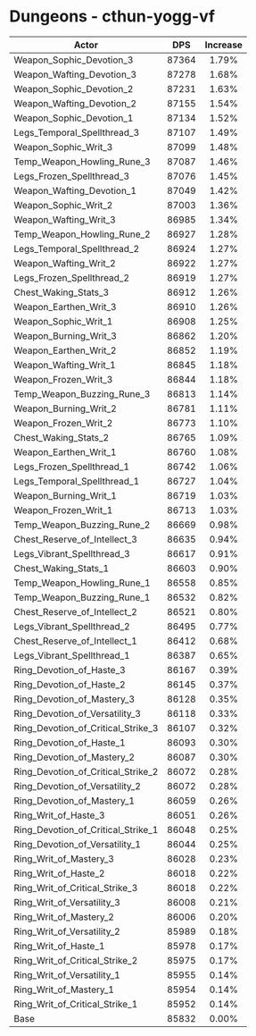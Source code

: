 # Dungeons - cthun-yogg-vf
| Actor | DPS | Increase |
|---|:---:|:---:|
|Weapon_Sophic_Devotion_3|87364|1.79%|
|Weapon_Wafting_Devotion_3|87278|1.68%|
|Weapon_Sophic_Devotion_2|87231|1.63%|
|Weapon_Wafting_Devotion_2|87155|1.54%|
|Weapon_Sophic_Devotion_1|87134|1.52%|
|Legs_Temporal_Spellthread_3|87107|1.49%|
|Weapon_Sophic_Writ_3|87099|1.48%|
|Temp_Weapon_Howling_Rune_3|87087|1.46%|
|Legs_Frozen_Spellthread_3|87076|1.45%|
|Weapon_Wafting_Devotion_1|87049|1.42%|
|Weapon_Sophic_Writ_2|87003|1.36%|
|Weapon_Wafting_Writ_3|86985|1.34%|
|Temp_Weapon_Howling_Rune_2|86927|1.28%|
|Legs_Temporal_Spellthread_2|86924|1.27%|
|Weapon_Wafting_Writ_2|86922|1.27%|
|Legs_Frozen_Spellthread_2|86919|1.27%|
|Chest_Waking_Stats_3|86912|1.26%|
|Weapon_Earthen_Writ_3|86910|1.26%|
|Weapon_Sophic_Writ_1|86908|1.25%|
|Weapon_Burning_Writ_3|86862|1.20%|
|Weapon_Earthen_Writ_2|86852|1.19%|
|Weapon_Wafting_Writ_1|86845|1.18%|
|Weapon_Frozen_Writ_3|86844|1.18%|
|Temp_Weapon_Buzzing_Rune_3|86813|1.14%|
|Weapon_Burning_Writ_2|86781|1.11%|
|Weapon_Frozen_Writ_2|86773|1.10%|
|Chest_Waking_Stats_2|86765|1.09%|
|Weapon_Earthen_Writ_1|86760|1.08%|
|Legs_Frozen_Spellthread_1|86742|1.06%|
|Legs_Temporal_Spellthread_1|86727|1.04%|
|Weapon_Burning_Writ_1|86719|1.03%|
|Weapon_Frozen_Writ_1|86713|1.03%|
|Temp_Weapon_Buzzing_Rune_2|86669|0.98%|
|Chest_Reserve_of_Intellect_3|86635|0.94%|
|Legs_Vibrant_Spellthread_3|86617|0.91%|
|Chest_Waking_Stats_1|86603|0.90%|
|Temp_Weapon_Howling_Rune_1|86558|0.85%|
|Temp_Weapon_Buzzing_Rune_1|86532|0.82%|
|Chest_Reserve_of_Intellect_2|86521|0.80%|
|Legs_Vibrant_Spellthread_2|86495|0.77%|
|Chest_Reserve_of_Intellect_1|86412|0.68%|
|Legs_Vibrant_Spellthread_1|86387|0.65%|
|Ring_Devotion_of_Haste_3|86167|0.39%|
|Ring_Devotion_of_Haste_2|86145|0.37%|
|Ring_Devotion_of_Mastery_3|86128|0.35%|
|Ring_Devotion_of_Versatility_3|86118|0.33%|
|Ring_Devotion_of_Critical_Strike_3|86107|0.32%|
|Ring_Devotion_of_Haste_1|86093|0.30%|
|Ring_Devotion_of_Mastery_2|86087|0.30%|
|Ring_Devotion_of_Critical_Strike_2|86072|0.28%|
|Ring_Devotion_of_Versatility_2|86072|0.28%|
|Ring_Devotion_of_Mastery_1|86059|0.26%|
|Ring_Writ_of_Haste_3|86051|0.26%|
|Ring_Devotion_of_Critical_Strike_1|86048|0.25%|
|Ring_Devotion_of_Versatility_1|86044|0.25%|
|Ring_Writ_of_Mastery_3|86028|0.23%|
|Ring_Writ_of_Haste_2|86018|0.22%|
|Ring_Writ_of_Critical_Strike_3|86018|0.22%|
|Ring_Writ_of_Versatility_3|86008|0.21%|
|Ring_Writ_of_Mastery_2|86006|0.20%|
|Ring_Writ_of_Versatility_2|85989|0.18%|
|Ring_Writ_of_Haste_1|85978|0.17%|
|Ring_Writ_of_Critical_Strike_2|85975|0.17%|
|Ring_Writ_of_Versatility_1|85955|0.14%|
|Ring_Writ_of_Mastery_1|85954|0.14%|
|Ring_Writ_of_Critical_Strike_1|85952|0.14%|
|Base|85832|0.00%|
